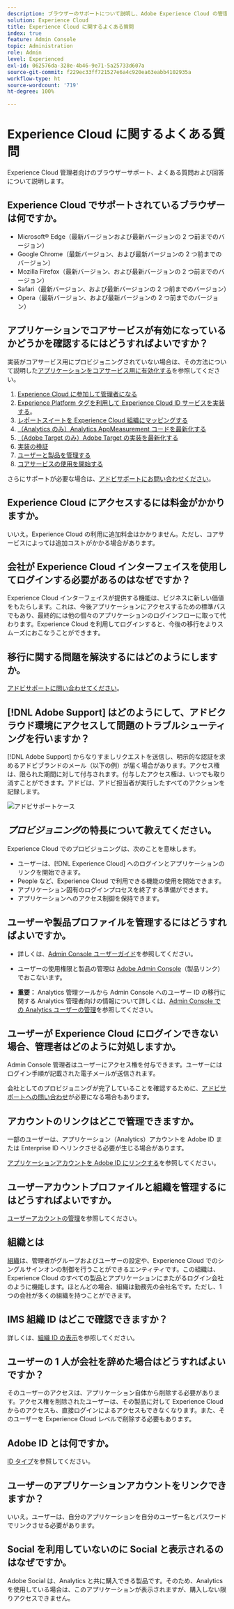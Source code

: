 ```yaml
---
description: ブラウザーのサポートについて説明し、Adobe Experience Cloud の管理者向けに回答されたよくある質問を取得します。
solution: Experience Cloud
title: Experience Cloud に関するよくある質問
index: true
feature: Admin Console
topic: Administration
role: Admin
level: Experienced
exl-id: 062576da-328e-4b46-9e71-5a25733d607a
source-git-commit: f229ec33ff721527e6a4c920ea63eabb4102935a
workflow-type: ht
source-wordcount: '719'
ht-degree: 100%

---
```


# Experience Cloud に関するよくある質問

Experience Cloud 管理者向けのブラウザーサポート、よくある質問および回答について説明します。

## Experience Cloud でサポートされているブラウザーは何ですか。

* Microsoft® Edge（最新バージョンおよび最新バージョンの 2 つ前までのバージョン）
* Google Chrome（最新バージョン、および最新バージョンの 2 つ前までのバージョン）
* Mozilla Firefox（最新バージョン、および最新バージョンの 2 つ前までのバージョン）
* Safari（最新バージョン、および最新バージョンの 2 つ前までのバージョン）
* Opera（最新バージョン、および最新バージョンの 2 つ前までのバージョン）

## アプリケーションでコアサービスが有効になっているかどうかを確認するにはどうすればよいですか？

実装がコアサービス用にプロビジョニングされていない場合は、その方法について説明した[アプリケーションをコアサービス用に有効化する](core-services.md#concept_07ED1D5C64234E77976E6D572E78FB9C)を参照してください。

1. [Experience Cloud に参加して管理者になる](core-services.md#section_2423F0BD3DF642658103310EE5EA6154)
1. [Experience Platform タグを利用して Experience Cloud ID サービスを実装する](https://experienceleague.adobe.com/docs/experience-platform/tags/get-started/quick-start.html?lang=ja)。
1. [レポートスイートを Experience Cloud 組織にマッピングする](core-services.md#concept_apg_zq2_rw)
1. [（Analytics のみ）Analytics AppMeasurement コードを最新化する](core-services.md#section_1798D9D0F05C47E29816AC4EEB9A0913)
1. [（Adobe Target のみ）Adobe Target の実装を最新化する](core-services.md#section_C2F4493C7A36406DAE2266B429A4BD24)
1. [実装の検証](core-services.md#section_E641782A0F4F44AF8C9C91216BE330D5)
1. [ユーザーと製品を管理する](core-services.md#section_B6E95F4E0E12483CB9DA99CBC0C5A4AF)
1. [コアサービスの使用を開始する](core-services.md#section_960C06093623462E8EA247B3E97274A1)

さらにサポートが必要な場合は、[アドビサポートにお問い合わせください](https://experienceleague.adobe.com/?support-solution=General&amp;lang=ja#support)。

## Experience Cloud にアクセスするには料金がかかりますか。

いいえ。Experience Cloud の利用に追加料金はかかりません。ただし、コアサービスによっては追加コストがかかる場合があります。

## 会社が Experience Cloud インターフェイスを使用してログインする必要があるのはなぜですか？

Experience Cloud インターフェイスが提供する機能は、ビジネスに新しい価値をもたらします。これは、今後アプリケーションにアクセスするための標準パスでもあり、最終的には他の個々のアプリケーションのログインフローに取って代わります。Experience Cloud を利用してログインすると、今後の移行をよりスムーズにおこなうことができます。

## 移行に関する問題を解決するにはどのようにしますか。

[アドビサポートに問い合わせてください](https://experienceleague.adobe.com/?support-solution=General&amp;lang=ja#support)。

## [!DNL Adobe Support] はどのようにして、アドビクラウド環境にアクセスして問題のトラブルシューティングを行いますか？

[!DNL Adobe Support] からなりすましリクエストを送信し、明示的な認証を求めるアドビブランドのメール（以下の例）が届く場合があります。アクセス権は、限られた期間に対して付与されます。付与したアクセス権は、いつでも取り消すことができます。アドビは、アドビ担当者が実行したすべてのアクションを記録します。

![アドビサポートケース](assets/support-email.png)

## _プロビジョニング_&#x200B;の特長について教えてください。

Experience Cloud でのプロビジョニングは、次のことを意味します。

* ユーザーは、[!DNL Experience Cloud] へのログインとアプリケーションのリンクを開始できます。
* People など、Experience Cloud で利用できる機能の使用を開始できます。
* アプリケーション固有のログインプロセスを終了する準備ができます。
* アプリケーションへのアクセス制御を保持できます。

## ユーザーや製品プロファイルを管理するにはどうすればよいですか。

* 詳しくは、[Admin Console ユーザーガイド](https://helpx.adobe.com/jp/enterprise/admin-guide.html)を参照してください。

* ユーザーの使用権限と製品の管理は [Adobe Admin Console](https://adminconsole.adobe.com/enterprise)（製品リンク）でおこないます。

* **重要：** Analytics 管理ツールから Admin Console へのユーザー ID の移行に関する Analytics 管理者向けの情報について詳しくは、[Admin Console での Analytics ユーザーの管理](https://experienceleague.adobe.com/docs/analytics/admin/user-product-management/migrate-users/c-migration-tool.html?lang=ja)を参照してください。

## ユーザーが Experience Cloud にログインできない場合、管理者はどのように対処しますか。

Admin Console 管理者はユーザーにアクセス権を付与できます。ユーザーにはログイン手順が記載された電子メールが送信されます。

会社としてのプロビジョニングが完了していることを確認するために、[アドビサポートへの問い合わせ](https://experienceleague.adobe.com/?support-solution=General&amp;lang=ja#support)が必要になる場合もあります。

## アカウントのリンクはどこで管理できますか。

一部のユーザーは、アプリケーション（Analytics）アカウントを Adobe ID または Enterprise ID へリンクさせる必要が生じる場合があります。

[アプリケーションアカウントを Adobe ID にリンクする](organizations.md#task_FD389E78640848919E247AC5E95B8369)を参照してください。

## ユーザーアカウントプロファイルと組織を管理するにはどうすればよいですか。

[ユーザーアカウントの管理](organizations.md#topic_C31CB834F109465A82ED57FF0563B3F1)を参照してください。

## 組織とは

[組織](organizations.md)は、管理者がグループおよびユーザーの設定や、Experience Cloud でのシングルサインオンの制御を行うことができるエンティティです。この組織は、Experience Cloud のすべての製品とアプリケーションにまたがるログイン会社のように機能します。ほとんどの場合、組織は勤務先の会社名です。ただし、1 つの会社が多くの組織を持つことができます。

## IMS 組織 ID はどこで確認できますか？

詳しくは、[組織 ID の表示](organizations.md)を参照してください。

## ユーザーの 1 人が会社を辞めた場合はどうすればよいですか？

そのユーザーのアクセスは、アプリケーション自体から削除する必要があります。アクセス権を削除されたユーザーは、その製品に対して Experience Cloud からのアクセスも、直接ログインによるアクセスもできなくなります。また、そのユーザーを Experience Cloud レベルで削除する必要もあります。

## Adobe ID とは何ですか。

[ID タイプ](https://helpx.adobe.com/jp/enterprise/using/identity.html)を参照してください。

## ユーザーのアプリケーションアカウントをリンクできますか？

いいえ。ユーザーは、自分のアプリケーションを自分のユーザー名とパスワードでリンクさせる必要があります。

## Social を利用していないのに Social と表示されるのはなぜですか。

Adobe Social は、Analytics と共に購入できる製品です。そのため、Analytics を使用している場合は、このアプリケーションが表示されますが、購入しない限りアクセスできません。
